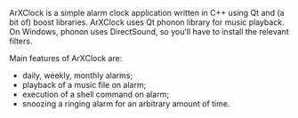 ArXClock is a simple alarm clock application written in C++ using Qt and (a bit of) boost libraries. ArXClock uses Qt phonon library for music playback. On Windows, phonon uses DirectSound, so you'll have to install the relevant filters.

Main features of ArXClock are:
  * daily, weekly, monthly alarms;
  * playback of a music file on alarm;
  * execution of a shell command on alarm;
  * snoozing a ringing alarm for an arbitrary amount of time.